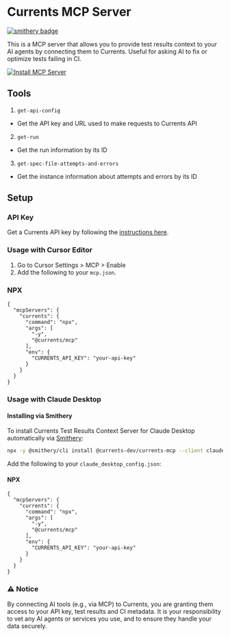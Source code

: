# Currents MCP Server
[![smithery badge](https://smithery.ai/badge/@currents-dev/currents-mcp)](https://smithery.ai/server/@currents-dev/currents-mcp)

This is a MCP server that allows you to provide test results context to your AI agents by connecting them to Currents. Useful for asking AI to fix or optimize tests failing in CI.


[![Install MCP Server](https://cursor.com/deeplink/mcp-install-dark.svg)](cursor://anysphere.cursor-deeplink/mcp/install?name=currents&config=eyJuYW1lIjoiQ3VycmVudHMiLCJkZXNjcmlwdGlvbiI6IkN1cnJlbnRzIE1DUCBzZXJ2ZXIiLCJjb21tYW5kIjoibnB4IC15IEBjdXJyZW50cy9tY3BAMS4wLjIiLCJlbnYiOnsiQ1VSUkVOVFNfQVBJX0tFWSI6InlvdXItY3VycmVudHMtYXBpLWtleSJ9fQ==)

## Tools

1. `get-api-config`

- Get the API key and URL used to make requests to Currents API

2. `get-run`

- Get the run information by its ID

3. `get-spec-file-attempts-and-errors`

- Get the instance information about attempts and errors by its ID 

## Setup

### API Key

Get a Currents API key by following the [instructions here](https://docs.currents.dev/resources/api/api-keys).

### Usage with Cursor Editor

1. Go to Cursor Settings > MCP > Enable
2. Add the following to your `mcp.json`.

### NPX
```
{
  "mcpServers": {
    "currents": {
      "command": "npx",
      "args": [
        "-y",
        "@currents/mcp"
      ],
      "env": {
        "CURRENTS_API_KEY": "your-api-key"
      }
    }
  }
}
```

### Usage with Claude Desktop

#### Installing via Smithery

To install Currents Test Results Context Server for Claude Desktop automatically via [Smithery](https://smithery.ai/server/@currents-dev/currents-mcp):

```bash
npx -y @smithery/cli install @currents-dev/currents-mcp --client claude
```

Add the following to your `claude_desktop_config.json`:

#### NPX
```
{
  "mcpServers": {
    "currents": {
      "command": "npx",
      "args": [
        "-y",
        "@currents/mcp"
      ],
      "env": {
        "CURRENTS_API_KEY": "your-api-key"
      }
    }
  }
}
```


### ⚠️ Notice
By connecting AI tools (e.g., via MCP) to Currents, you are granting them access to your API key, test results and CI metadata. It is your responsibility to vet any AI agents or services you use, and to ensure they handle your data securely.
